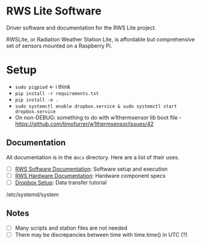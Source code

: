 # RWS Lite Software

Driver software and documentation for the RWS Lite project.

RWSLite, or Radiation Weather Station Lite, is affordable but comprehensive set of sensors mounted on a Raspberry Pi.

# Setup
- `sudo pigpiod` <- i think
- `pip install -r requirements.txt`
- `pip install -e .`
- `sudo systemctl enable dropbox.service & sudo systemctl start dropbox.service `
- On non-DEBUG: something to do with w1thermsensor lib boot file -  https://github.com/timofurrer/w1thermsensor/issues/42

## Documentation

All documentation is in the `docs` directory. Here are a list of their uses.

- [ ] [RWS Software Documentation](docs/RWS_Software_Documentation.md): Software setup and execution
- [ ] [RWS Hardware Documentation](docs/RWS_Hardware_Documentation.csv): Hardware component specs
- [ ] [Dropbox Setup](docs/Dropbox_Setup.md): Data transfer tutorial

/etc/systemd/system

## Notes

- [ ] Many scripts and station files are not needed
- [ ] There may be discrepancies between time with time.time() in UTC (?)